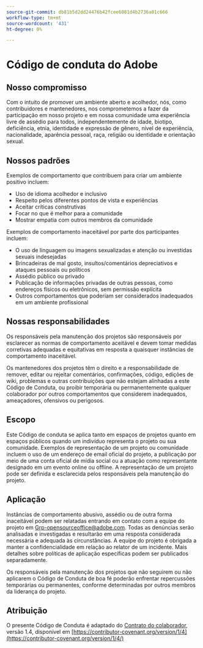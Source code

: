 ```yaml
---
source-git-commit: db81b5d2dd24476b42fcee6081d4b2736a01c666
workflow-type: tm+mt
source-wordcount: '431'
ht-degree: 0%

---
```

# Código de conduta do Adobe

## Nosso compromisso

Com o intuito de promover um ambiente aberto e acolhedor, nós, como contribuidores e mantenedores, nos comprometemos a fazer da participação em nosso projeto e em nossa comunidade uma experiência livre de assédio para todos, independentemente de idade, biotipo, deficiência, etnia, identidade e expressão de gênero, nível de experiência, nacionalidade, aparência pessoal, raça, religião ou identidade e orientação sexual.

## Nossos padrões

Exemplos de comportamento que contribuem para criar um ambiente positivo incluem:

* Uso de idioma acolhedor e inclusivo
* Respeito pelos diferentes pontos de vista e experiências
* Aceitar críticas construtivas
* Focar no que é melhor para a comunidade
* Mostrar empatia com outros membros da comunidade

Exemplos de comportamento inaceitável por parte dos participantes incluem:

* O uso de linguagem ou imagens sexualizadas e atenção ou investidas sexuais indesejadas
* Brincadeiras de mal gosto, insultos/comentários depreciativos e ataques pessoais ou políticos
* Assédio público ou privado
* Publicação de informações privadas de outras pessoas, como endereços físicos ou eletrônicos, sem permissão explícita
* Outros comportamentos que poderiam ser considerados inadequados em um ambiente profissional

## Nossas responsabilidades

Os responsáveis pela manutenção dos projetos são responsáveis por esclarecer as normas de comportamento aceitável e devem tomar medidas corretivas adequadas e equitativas em resposta a quaisquer instâncias de comportamento inaceitável.

Os mantenedores dos projetos têm o direito e a responsabilidade de remover, editar ou rejeitar comentários, confirmações, código, edições de wiki, problemas e outras contribuições que não estejam alinhadas a este Código de Conduta, ou proibir temporária ou permanentemente qualquer colaborador por outros comportamentos que considerem inadequados, ameaçadores, ofensivos ou perigosos.

## Escopo

Este Código de conduta se aplica tanto em espaços de projetos quanto em espaços públicos quando um indivíduo representa o projeto ou sua comunidade. Exemplos de representação de um projeto ou comunidade incluem o uso de um endereço de email oficial do projeto, a publicação por meio de uma conta oficial de mídia social ou a atuação como representante designado em um evento online ou offline. A representação de um projeto pode ser definida e esclarecida pelos responsáveis pela manutenção do projeto.

## Aplicação

Instâncias de comportamento abusivo, assédio ou de outra forma inaceitável podem ser relatadas entrando em contato com a equipe do projeto em Grp-opensourceoffice@adobe.com. Todas as denúncias serão analisadas e investigadas e resultarão em uma resposta considerada necessária e adequada às circunstâncias. A equipe do projeto é obrigada a manter a confidencialidade em relação ao relator de um incidente.
Mais detalhes sobre políticas de aplicação específicas podem ser publicados separadamente.

Os responsáveis pela manutenção dos projetos que não seguirem ou não aplicarem o Código de Conduta de boa fé poderão enfrentar repercussões temporárias ou permanentes, conforme determinadas por outros membros da liderança do projeto.

## Atribuição

O presente Código de Conduta é adaptado do [Contrato do colaborador](https://contributor-covenant.org), versão 1.4, disponível em [https://contributor-covenant.org/version/1/4](https://contributor-covenant.org/version/1/4/)
